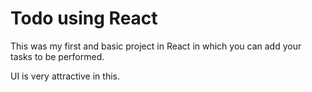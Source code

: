 

# Todo using React 

This was my first and basic project in React in which you can add your tasks to be performed.   

UI is very attractive in this.


     

















 


   
  





 




 





 



 




 














 



















































































